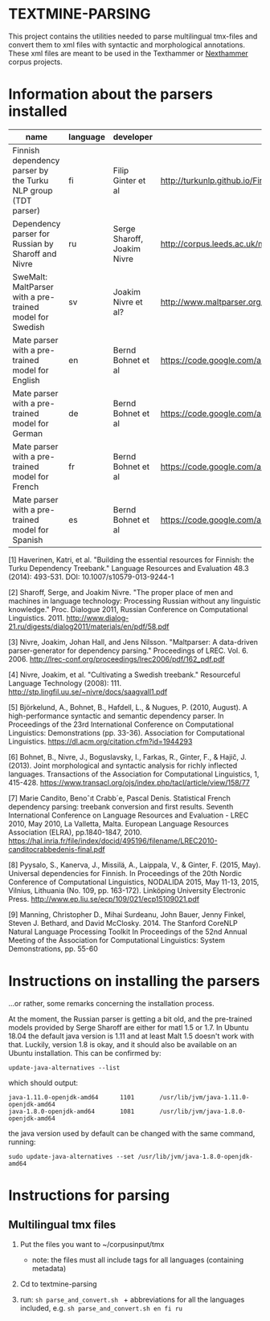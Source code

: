 TEXTMINE-PARSING
================


This project contains the utilities needed to parse multilingual tmx-files and convert them
to xml files with syntactic and morphological annotations. These xml files are meant to be used 
in the Texthammer or [Nexthammer](https://github.com/hrmJ/nexthammer) corpus projects.

Information about the parsers installed 
========================================


name                                                           | language | developer                   | url                                                       | reference       | additional information
---------------------------------------------------------------|----------|-----------------------------|-----------------------------------------------------------|-----------------|--------------------------------------------------
Finnish dependency parser by the  Turku NLP group (TDT parser) | fi       | Filip Ginter et al          | http://turkunlp.github.io/Finnish-dep-parser/             | [1]             | we are using the UD version, cf. [8].
Dependency parser for Russian by  Sharoff and Nivre            | ru       | Serge Sharoff, Joakim Nivre | http://corpus.leeds.ac.uk/mocky/                          | [2]             |
SweMalt:  MaltParser with a pre-trained model for Swedish      | sv       | Joakim Nivre et al?         | http://www.maltparser.org/mco/swedish_parser/swemalt.html | [3] +  [4]      | The parser was trained on the Swedish Treebank (Nivre et al., 2008) and the SUC PoS tagset with morphological features
Mate parser with a pre-trained model for English               | en       | Bernd Bohnet et al          | https://code.google.com/archive/p/mate-tools/             | [5] + [6]       |
Mate parser with a pre-trained model for German                | de       | Bernd Bohnet et al          | https://code.google.com/archive/p/mate-tools/             | [5] + [6]       |
Mate parser with a pre-trained model for French                | fr       | Bernd Bohnet et al          | https://code.google.com/archive/p/mate-tools/             | [5] + [6] + [7] |
Mate parser with a pre-trained model for Spanish               | es       | Bernd Bohnet et al          | https://code.google.com/archive/p/mate-tools/             | [5] + [6] + [9] | the Spanish parsing pipeline uses Stanford CoreNLP [https://stanfordnlp.github.io/CoreNLP/](https://stanfordnlp.github.io/CoreNLP/) for tokenization, cf. citation no [9].


[1] Haverinen, Katri, et al. "Building the essential resources for Finnish: the Turku Dependency Treebank." Language Resources and Evaluation 48.3 (2014): 493-531. DOI: 10.1007/s10579-013-9244-1

[2] Sharoff, Serge, and Joakim Nivre. "The proper place of men and machines in language technology: Processing Russian without any linguistic knowledge." Proc. Dialogue 2011, Russian Conference on Computational Linguistics. 2011. http://www.dialog-21.ru/digests/dialog2011/materials/en/pdf/58.pdf

[3] Nivre, Joakim, Johan Hall, and Jens Nilsson. "Maltparser: A data-driven parser-generator for dependency parsing." Proceedings of LREC. Vol. 6. 2006. http://lrec-conf.org/proceedings/lrec2006/pdf/162_pdf.pdf

[4] Nivre, Joakim, et al. "Cultivating a Swedish treebank." Resourceful Language Technology (2008): 111. http://stp.lingfil.uu.se/~nivre/docs/saagvall1.pdf

[5] Björkelund, A., Bohnet, B., Hafdell, L., & Nugues, P. (2010, August). A high-performance syntactic and semantic dependency parser. In Proceedings of the 23rd International Conference on Computational Linguistics: Demonstrations (pp. 33-36). Association for Computational Linguistics. https://dl.acm.org/citation.cfm?id=1944293

[6] Bohnet, B., Nivre, J., Boguslavsky, I., Farkas, R., Ginter, F., & Hajič, J. (2013). Joint morphological and syntactic analysis for richly inflected languages. Transactions of the Association for Computational Linguistics, 1, 415-428. https://www.transacl.org/ojs/index.php/tacl/article/view/158/77

[7] Marie Candito, Benoˆıt Crabb´e, Pascal Denis. Statistical French dependency parsing: treebank conversion and first results. Seventh International Conference on Language Resources and Evaluation - LREC 2010, May 2010, La Valletta, Malta. European Language Resources Association (ELRA), pp.1840-1847, 2010. https://hal.inria.fr/file/index/docid/495196/filename/LREC2010-canditocrabbedenis-final.pdf

[8] Pyysalo, S., Kanerva, J., Missilä, A., Laippala, V., & Ginter, F. (2015, May). Universal dependencies for Finnish. In Proceedings of the 20th Nordic Conference of Computational Linguistics, NODALIDA 2015, May 11-13, 2015, Vilnius, Lithuania (No. 109, pp. 163-172). Linköping University Electronic Press. http://www.ep.liu.se/ecp/109/021/ecp15109021.pdf

[9] Manning, Christopher D., Mihai Surdeanu, John Bauer, Jenny Finkel, Steven J. Bethard, and David McClosky. 2014. The Stanford CoreNLP Natural Language Processing Toolkit In Proceedings of the 52nd Annual Meeting of the Association for Computational Linguistics: System Demonstrations, pp. 55-60


Instructions on installing the parsers
======================================

...or rather, some remarks concerning the installation process.


At the moment, the Russian parser is getting a bit old, and the pre-trained
models provided by Serge Sharoff are either for matl 1.5 or 1.7. In 
Ubuntu 18.04 the default java version is 1.11 and at least Malt 1.5
doesn't work with that. Luckily, version 1.8 is okay, and it should
also be available on an Ubuntu installation. This can be confirmed
by:

```
update-java-alternatives --list
```

which should output:


    java-1.11.0-openjdk-amd64      1101       /usr/lib/jvm/java-1.11.0-openjdk-amd64
    java-1.8.0-openjdk-amd64       1081       /usr/lib/jvm/java-1.8.0-openjdk-amd64

the java version used by default can be changed with the same command, running:

```
sudo update-java-alternatives --set /usr/lib/jvm/java-1.8.0-openjdk-amd64
```

Instructions for parsing
========================

Multilingual tmx files
----------------------

1. Put the files you want to ~/corpusinput/tmx
    - note: the files must all include <textdef> tags for all languages (containing metadata)

2. Cd to textmine-parsing

3. run: `sh parse_and_convert.sh ` + abbreviations for all the languages included, e.g. `sh parse_and_convert.sh en fi ru`


